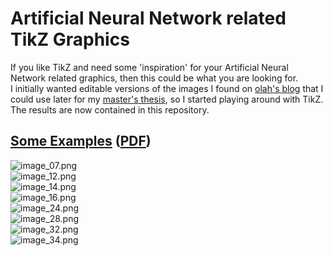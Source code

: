 # Artificial Neural Network related TikZ Graphics

If you like TikZ and need some 'inspiration' for your Artificial Neural Network related graphics, then this could be what you are looking for.  
I initially wanted editable versions of the images I found on [olah's blog](http://colah.github.io/posts/2015-08-Understanding-LSTMs) that I could use later for my [master's thesis](http://46.163.79.21/thesis/thesis.pdf), so I started playing around with TikZ. The results are now contained in this repository.

## [Some Examples](http://46.163.79.21/nn_graphics) ([PDF](http://46.163.79.21/nn_graphics/demo_network.pdf)) 
![image_07.png](http://46.163.79.21/nn_graphics/image_07.png)  
![image_12.png](http://46.163.79.21/nn_graphics/image_12.png)  
![image_14.png](http://46.163.79.21/nn_graphics/image_14.png)  
![image_16.png](http://46.163.79.21/nn_graphics/image_16.png)  
![image_24.png](http://46.163.79.21/nn_graphics/image_24.png)  
![image_28.png](http://46.163.79.21/nn_graphics/image_28.png)  
![image_32.png](http://46.163.79.21/nn_graphics/image_32.png)  
![image_34.png](http://46.163.79.21/nn_graphics/image_34.png)  


